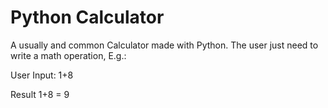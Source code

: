 # Python Calculator

A usually and common Calculator made with Python.
The user just need to write a math operation, E.g.:

User Input:
1+8

Result
1+8 = 9
